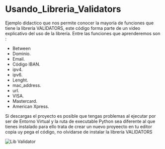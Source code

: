 # Usando_Libreria_Validators
Ejemplo didactico que nos permite conocer la mayoría de funciones que tiene la librería VALIDATORS, este código forma parte de un video explicativo
del uso de la librería.
Entre las funciones que aprenderemos son :
* Between
* Dominio.
* Email.
* Código IBAN.
* ipv4.
* ipv6.
* Lenght.
* mac_address.
* url.
* VISA.
* Mastercard.
* American Xpress.

Si descargas el proyecto es posible que tengas problemas al ejecutar por ser de Entorno Virtual y la ruta de executable Python sea diferente al que tienes instalado
para ello trata de crear un nuevo proyeecto en tu editor copia uy pega el código, no olvidarse de instalar la librería VALIDATORS 

![Lib Validator](https://user-images.githubusercontent.com/7143758/222990934-03677339-15f8-42fd-8e58-a406f8f41d71.png)
